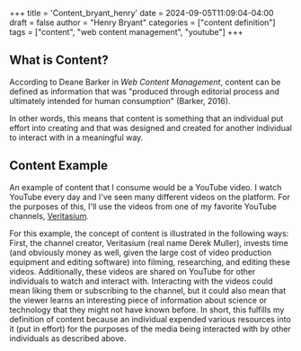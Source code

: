 +++
title = 'Content_bryant_henry'
date = 2024-09-05T11:09:04-04:00
draft = false
author = "Henry Bryant"
categories = ["content definition"]
tags = ["content", "web content management", "youtube"]
+++
## What is Content? 

According to Deane Barker in *Web Content Management*, content can be defined as information that was "produced through editorial process and ultimately intended for human consumption" (Barker, 2016). 

In other words, this means that content is something that an individual put effort into creating and that was designed and created for another individual to interact with in a meaningful way. 

## Content Example

An example of content that I consume would be a YouTube video. I watch YouTube every day and I've seen many different videos on the platform. For the purposes of this, I'll use the videos from one of my favorite YouTube channels, [Veritasium](https://www.youtube.com/@veritasium). 

For this example, the concept of content is illustrated in the following ways: First, the channel creator, Veritasium (real name Derek Muller), invests time (and obviously money as well, given the large cost of video production equipment and editing software) into filming, researching, and editing these videos. Additionally, these videos are shared on YouTube for other individuals to watch and interact with. Interacting with the videos could mean liking them or subscribing to the channel, but it could also mean that the viewer learns an interesting piece of information about science or technology that they might not have known before. In short, this fulfills my definition of content because an individual expended various resources into it (put in effort) for the purposes of the media being interacted with by other individuals as described above. 